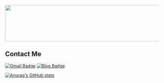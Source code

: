 





<a href="https://github.com/devxb/gitanimals">
  <img
    src="https://render.gitanimals.org/lines/PJScript"
    width="600"
    height="120"
  />
</a>
  
  

## Contact Me


[![Gmail Badge](https://img.shields.io/badge/Gmail-d14836?style=flat-square&logo=Gmail&logoColor=white&link=mailto:kimsh1691@gmail.com)](mailto:kimsh1691@gmail.com)
[![Blog Badge](http://img.shields.io/badge/blog-1BB91F?style=flat-square&logo=Telegraph&link=https://soo-vely-dev.tistory.com/)](https://jobey.tistory.com/)




[![Anurag's GitHub stats](https://github-readme-stats.vercel.app/api?username=PJScript)](https://github.com/anuraghazra/github-readme-stats)





<!--
**PJScript/PJScript** is a ✨ _special_ ✨ repository because its `README.md` (this file) appears on your GitHub profile.

Here are some ideas to get you started:

- 🔭 I’m currently working on ...
- 🌱 I’m currently learning ...
- 👯 I’m looking to collaborate on ...
- 🤔 I’m looking for help with ...
- 💬 Ask me about ...
- 📫 How to reach me: ...
- 😄 Pronouns: ...
- ⚡ Fun fact: ...
-->
